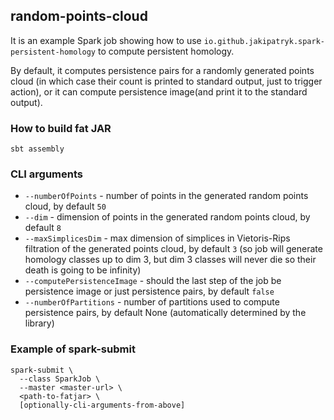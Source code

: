 ## random-points-cloud
It is an example Spark job showing how to use 
`io.github.jakipatryk.spark-persistent-homology` to compute persistent homology.

By default, it computes persistence pairs for a randomly generated points cloud 
(in which case their count is printed to standard output, just to trigger action),
or it can compute persistence image(and print it to the standard output).

### How to build fat JAR
```
sbt assembly
```

### CLI arguments
- `--numberOfPoints` - number of points in the generated random points cloud, by default `50`
- `--dim` - dimension of points in the generated random points cloud, by default `8`
- `--maxSimplicesDim` - max dimension of simplices in Vietoris-Rips filtration of the generated points cloud, by default `3` (so job will generate homology classes up to dim 3, but dim 3 classes will never die so their death is going to be infinity)
- `--computePersistenceImage` - should the last step of the job be persistence image or just persistence pairs, by default `false`
- `--numberOfPartitions` - number of partitions used to compute persistence pairs, by default None (automatically determined by the library)

### Example of spark-submit
```
spark-submit \
  --class SparkJob \
  --master <master-url> \
  <path-to-fatjar> \
  [optionally-cli-arguments-from-above]
```